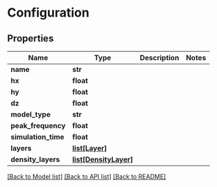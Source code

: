 # Configuration

## Properties
Name | Type | Description | Notes
------------ | ------------- | ------------- | -------------
**name** | **str** |  | 
**hx** | **float** |  | 
**hy** | **float** |  | 
**dz** | **float** |  | 
**model_type** | **str** |  | 
**peak_frequency** | **float** |  | 
**simulation_time** | **float** |  | 
**layers** | [**list[Layer]**](Layer.md) |  | 
**density_layers** | [**list[DensityLayer]**](DensityLayer.md) |  | 

[[Back to Model list]](../README.md#documentation-for-models) [[Back to API list]](../README.md#documentation-for-api-endpoints) [[Back to README]](../README.md)

